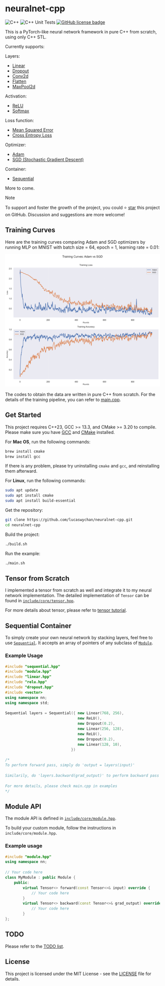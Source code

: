 # neuralnet-cpp

![C++](https://img.shields.io/badge/C%2B%2B-23-blue.svg)
![C++ Unit Tests](https://github.com/lucaswychan/neuralnet-cpp/actions/workflows/cpp_test.yaml/badge.svg)
[![GitHub license badge](https://img.shields.io/github/license/lucaswychan/neural-stock-prophet?color=blue)](https://opensource.org/licenses/MIT)

This is a PyTorch-like neural network framework in pure C++ from scratch, using only C++ STL.

Currently supports:

Layers:
-   [Linear](include/modules/layers/linear.hpp)
-   [Dropout](include/modules/layers/dropout.hpp)
-   [Conv2d](include/modules/layers/conv2d.hpp)
-   [Flatten](include/modules/layers/flatten.hpp)
-   [MaxPool2d](include/modules/layers/max_pool.hpp)  

Activation:
-   [ReLU](include/modules/activations/relu.hpp)
-   [Softmax](include/modules/activations/softmax.hpp)

Loss function:
-   [Mean Squared Error](include/modules/losses/mse.hpp)
-   [Cross Entropy Loss](include/modules/losses/cross_entropy.hpp)

Optimizer:
-   [Adam](include/modules/optimizers/adam.hpp)
-   [SGD (Stochastic Gradient Descent)](include/modules/optimizers/sgd.hpp)

Container:
-   [Sequential](include/modules/containers/sequential.hpp)

More to come.

> [!NOTE]
> To support and foster the growth of the project, you could ⭐ [star](https://github.com/lucaswychan/neuralnet-cpp) this project on GitHub. Discussion and suggestions are more welcome!

## Training Curves

Here are the training curves comparing Adam and SGD optimizers by running MLP on MNIST with batch size = 64, epoch = 1, learning rate = 0.01:

![Training Curves](assets/training_curves.png)

The codes to obtain the data are written in pure C++ from scratch. For the details of the training pipeline, you can refer to [main.cpp](examples/main.cpp).

## Get Started

This project requires C++23, GCC >= 13.3, and CMake >= 3.20 to compile. Please make sure you have [GCC](https://gcc.gnu.org) and [CMake](https://cmake.org/) installed.

For **Mac OS**, run the following commands:

```bash
brew install cmake
brew install gcc
```

If there is any problem, please try uninstalling `cmake` and `gcc`, and reinstalling them afterward. 

For **Linux**, run the following commands:

```bash
sudo apt update
sudo apt install cmake
sudo apt install build-essential
```

Get the repository:

```bash
git clone https://github.com/lucaswychan/neuralnet-cpp.git
cd neuralnet-cpp
```

Build the project:

```bash
./build.sh
```

Run the example:

```bash
./main.sh
```

## Tensor from Scratch

I implemented a tensor from scratch as well and integrate it to my neural network implementation. The detailed implementation of `Tensor` can be found in [`include/core/tensor.hpp`](include/core/tensor.hpp).

For more details about tensor, please refer to [tensor tutorial](docs/tensor.md).

## Sequential Container

To simply create your own neural network by stacking layers, feel free to use [`Sequential`](include/modules/containers/sequential.hpp). It accepts an array of pointers of any subclass of [`Module`](include/core/module.hpp).

### Example Usage

```cpp
#include "sequential.hpp"
#include "module.hpp"
#include "linear.hpp"
#include "relu.hpp"
#include "dropout.hpp"
#include <vector>
using namespace nn;
using namespace std;

Sequential layers = Sequential({ new Linear(768, 256), 
                                 new ReLU(), 
                                 new Dropout(0.2),
                                 new Linear(256, 128),
                                 new ReLU(),
                                 new Dropout(0.2),
                                 new Linear(128, 10),
                              })

/*
To perform forward pass, simply do 'output = layers(input)'

Similarily, do 'layers.backward(grad_output)' to perform backward pass (grad_output should be obtained from the backward pass of the criterion (i.e. grad_output = criterion.backward())).

For more details, please check main.cpp in examples
*/
```

## Module API

The module API is defined in [`include/core/module.hpp`](include/core/module.hpp).

To build your custom module, follow the instructions in `include/core/module.hpp`.

### Example usage

```cpp
#include "module.hpp"
using namespace nn;

// Your code here
class MyModule : public Module {
    public:
        virtual Tensor<> forward(const Tensor<>& input) override {
            // Your code here
        }
        virtual Tensor<> backward(const Tensor<>& grad_output) override {
            // Your code here
        }
};
```

## TODO

Please refer to the [TODO list](https://github.com/lucaswychan/neuralnet-cpp/blob/main/TODO.md).

## License

This project is licensed under the MIT License - see the [LICENSE](LICENSE) file for details.
